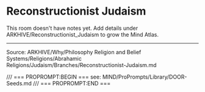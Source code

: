 # Reconstructionist Judaism

This room doesn't have notes yet. Add details under ARKHIVE/Reconstructionist_Judaism to grow the Mind Atlas.

---
Source: ARKHIVE/Why/Philosophy Religion and Belief Systems/Religions/Abrahamic Religions/Judaism/Branches/Reconstructionist-Judaism.md

/// === PROPROMPT:BEGIN ===
see: MIND/ProPrompts/Library/DOOR-Seeds.md
/// === PROPROMPT:END ===

